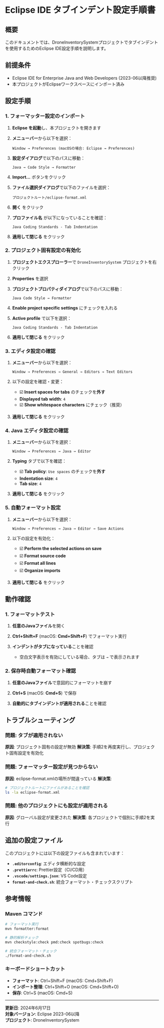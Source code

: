 # Eclipse IDE タブインデント設定手順書

## 概要
このドキュメントでは、DroneInventorySystemプロジェクトでタブインデントを使用するためのEclipse IDE設定手順を説明します。

## 前提条件
- Eclipse IDE for Enterprise Java and Web Developers (2023-06以降推奨)
- 本プロジェクトがEclipseワークスペースにインポート済み

## 設定手順

### 1. フォーマッター設定のインポート

1. **Eclipse を起動**し、本プロジェクトを開きます

2. **メニューバー**から以下を選択：
   ```
   Window → Preferences (macOSの場合: Eclipse → Preferences)
   ```

3. **設定ダイアログ**で以下のパスに移動：
   ```
   Java → Code Style → Formatter
   ```

4. **Import...** ボタンをクリック

5. **ファイル選択ダイアログ**で以下のファイルを選択：
   ```
   プロジェクトルート/eclipse-format.xml
   ```

6. **開く** をクリック

7. **プロファイル名** が以下になっていることを確認：
   ```
   Java Coding Standards - Tab Indentation
   ```

8. **適用して閉じる** をクリック

### 2. プロジェクト固有設定の有効化

1. **プロジェクトエクスプローラー**で `DroneInventorySystem` プロジェクトを右クリック

2. **Properties** を選択

3. **プロジェクトプロパティダイアログ**で以下のパスに移動：
   ```
   Java Code Style → Formatter
   ```

4. **Enable project specific settings** にチェックを入れる

5. **Active profile** で以下を選択：
   ```
   Java Coding Standards - Tab Indentation
   ```

6. **適用して閉じる** をクリック

### 3. エディタ設定の確認

1. **メニューバー**から以下を選択：
   ```
   Window → Preferences → General → Editors → Text Editors
   ```

2. 以下の設定を確認・変更：
   - ☑️ **Insert spaces for tabs** のチェックを**外す**
   - **Displayed tab width**: `4`
   - ☑️ **Show whitespace characters** にチェック（推奨）

3. **適用して閉じる** をクリック

### 4. Java エディタ設定の確認

1. **メニューバー**から以下を選択：
   ```
   Window → Preferences → Java → Editor
   ```

2. **Typing** タブで以下を確認：
   - ☑️ **Tab policy**: `Use spaces` のチェックを**外す**
   - **Indentation size**: `4`
   - **Tab size**: `4`

3. **適用して閉じる** をクリック

### 5. 自動フォーマット設定

1. **メニューバー**から以下を選択：
   ```
   Window → Preferences → Java → Editor → Save Actions
   ```

2. 以下の設定を有効化：
   - ☑️ **Perform the selected actions on save**
   - ☑️ **Format source code**
   - ☑️ **Format all lines**
   - ☑️ **Organize imports**

3. **適用して閉じる** をクリック

## 動作確認

### 1. フォーマットテスト

1. **任意のJavaファイル**を開く

2. **Ctrl+Shift+F** (macOS: **Cmd+Shift+F**) でフォーマット実行

3. **インデントがタブになっている**ことを確認
   - 空白文字表示を有効にしている場合、タブは `→` で表示されます

### 2. 保存時自動フォーマット確認

1. **任意のJavaファイル**で意図的にフォーマットを崩す

2. **Ctrl+S** (macOS: **Cmd+S**) で保存

3. **自動的にタブインデントが適用される**ことを確認

## トラブルシューティング

### 問題: タブが適用されない

**原因**: プロジェクト固有の設定が無効
**解決策**: 手順2を再度実行し、プロジェクト固有設定を有効化

### 問題: フォーマッター設定が見つからない

**原因**: eclipse-format.xmlの場所が間違っている
**解決策**: 
```bash
# プロジェクトルートにファイルがあることを確認
ls -la eclipse-format.xml
```

### 問題: 他のプロジェクトにも設定が適用される

**原因**: グローバル設定が変更された
**解決策**: 各プロジェクトで個別に手順2を実行

## 追加の設定ファイル

このプロジェクトには以下の設定ファイルも含まれています：

- **`.editorconfig`**: エディタ横断的な設定
- **`.prettierrc`**: Prettier設定（CI/CD用）
- **`.vscode/settings.json`**: VS Code設定
- **`format-and-check.sh`**: 統合フォーマット・チェックスクリプト

## 参考情報

### Maven コマンド

```bash
# フォーマット実行
mvn formatter:format

# 静的解析チェック
mvn checkstyle:check pmd:check spotbugs:check

# 統合フォーマット・チェック
./format-and-check.sh
```

### キーボードショートカット

- **フォーマット**: Ctrl+Shift+F (macOS: Cmd+Shift+F)
- **インポート整理**: Ctrl+Shift+O (macOS: Cmd+Shift+O)
- **保存**: Ctrl+S (macOS: Cmd+S)

---

**更新日**: 2024年6月17日  
**対象バージョン**: Eclipse 2023-06以降  
**プロジェクト**: DroneInventorySystem
